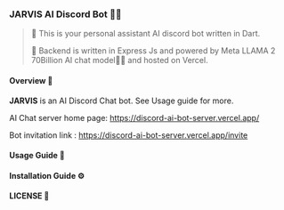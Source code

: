 ### JARVIS AI Discord Bot 💬🤖



>   🎯 This is your personal assistant AI discord bot written in Dart.
>
>   🎯 Backend is written in Express Js and powered by Meta LLAMA 2 70Billion AI chat model🦙🦙 and hosted on Vercel.



#### Overview 🪸

**JARVIS** is an AI Discord Chat bot. See Usage guide for more.



AI Chat server home page: https://discord-ai-bot-server.vercel.app/

Bot invitation link : https://discord-ai-bot-server.vercel.app/invite



#### Usage Guide 🔬





#### Installation Guide ⚙️



#### LICENSE 🪪







